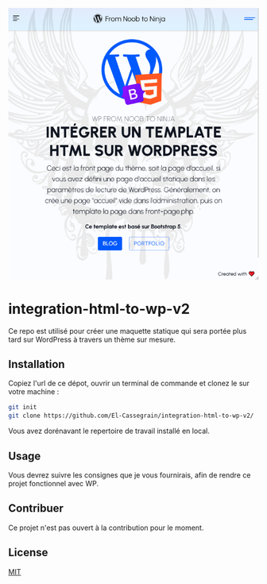 ![screenshot](https://github.com/El-Cassegrain/integration-html-to-wp-v2/blob/main/screenshot.png?raw=true)

# integration-html-to-wp-v2

Ce repo est utilisé pour créer une maquette statique qui sera portée plus tard sur WordPress à travers un thème sur mesure.

## Installation

Copiez l'url de ce dépot, ouvrir un terminal de commande et clonez le sur votre machine :

```bash
git init
git clone https://github.com/El-Cassegrain/integration-html-to-wp-v2/
```
Vous avez dorénavant le repertoire de travail installé en local.


## Usage
Vous devrez suivre les consignes que je vous fournirais, afin de rendre ce projet fonctionnel avec WP.

## Contribuer

Ce projet n'est pas ouvert à la contribution pour le moment.

## License

[MIT](https://choosealicense.com/licenses/mit/)
